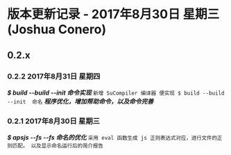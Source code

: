 # 版本更新记录 - 2017年8月30日 星期三(Joshua Conero)

## 0.2.x

### 0.2.2   2017年8月31日 星期四

***$ build --build --init 命令实现***
    ```
        新增 SuCompiler 编译器
        便实现 $ build --build --init  命名
    ```
***程序优化，增加帮助命令，以及命令完善***


### 0.2.1   2017年8月30日 星期三

***$ apsjs --fs --fs 命名的优化***
    ```
        采用 eval 函数生成 js 正则表达式对应，进行文件的正则匹配。
        以及显示命名运行后的简介报告
    ```